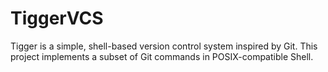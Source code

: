 # TiggerVCS
Tigger is a simple, shell-based version control system inspired by Git. This project implements a subset of Git commands in POSIX-compatible Shell.
